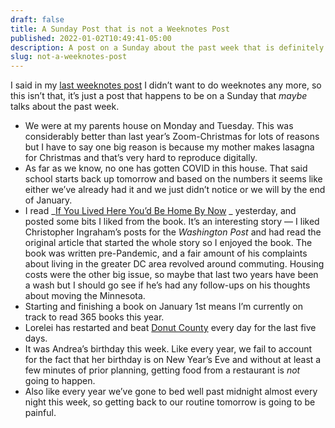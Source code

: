 ```yaml
---
draft: false
title: A Sunday Post that is not a Weeknotes Post
published: 2022-01-02T10:49:41-05:00
description: A post on a Sunday about the past week that is definitely not a weeknotes post.
slug: not-a-weeknotes-post
---
```

I said in my [last weeknotes post][1] I didn’t want to do weeknotes any more, so this isn’t that, it’s just a post that happens to be on a Sunday that _maybe_ talks about the past week.
- We were at my parents house on Monday and Tuesday. This was considerably better than last year’s Zoom-Christmas for lots of reasons but I have to say one big reason is because my mother makes lasagna for Christmas and that’s very hard to reproduce digitally.
- As far as we know, no one has gotten COVID in this house. That said school starts back up tomorrow and based on the numbers it seems like either we’ve already had it and we just didn’t notice or we will by the end of January.
- I read _[If You Lived Here You’d Be Home By Now][2] _ yesterday, and posted some bits I liked from the book. It’s an interesting story — I liked Christopher Ingraham’s posts for the _Washington Post_ and had read the original article that started the whole story so I enjoyed the book. The book was written pre-Pandemic, and a fair amount of his complaints about living in the greater DC area revolved around commuting. Housing costs were the other big issue, so maybe that last two years have been a wash but I should go see if he’s had any follow-ups on his thoughts about moving the Minnesota.
- Starting and finishing a book on January 1st means I’m currently on track to read 365 books this year.
- Lorelei has restarted and beat [Donut County][3] every day for the last five days.
- It was Andrea’s birthday this week. Like every year, we fail to account for the fact that her birthday is on New Year’s Eve and without at least a few minutes of prior planning, getting food from a restaurant is _not_ going to happen.
- Also like every year we’ve gone to bed well past midnight almost every night this week, so getting back to our routine tomorrow is going to be painful.

[1]:	https://www.builtwith.coffee/blog-posts/2021/12/weeknotes-for-the-week-ending-december-26-2021
[2]:	https://www.builtwith.coffee/books/2022/if-you-lived-here
[3]:	https://www.nintendo.com/games/detail/donut-county-switch/